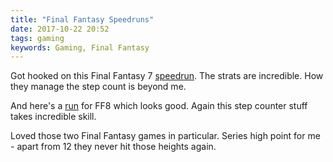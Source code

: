 ```yaml
---
title: "Final Fantasy Speedruns"
date: 2017-10-22 20:52
tags: gaming
keywords: Gaming, Final Fantasy
---
```

Got hooked on this Final Fantasy 7 [speedrun](https://www.youtube.com/watch?v=EWgb-Jrk5tQ). The strats are incredible. How they manage the step count is beyond me.

And here's a [run](https://www.youtube.com/watch?v=DjKKvWvPups) for FF8 which looks good. Again this step counter stuff takes incredible skill.

Loved those two Final Fantasy games in particular. Series high point for me - apart from 12 they never hit those heights again.